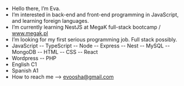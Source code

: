 - Hello there, I’m Eva.
- I’m interested in back-end and front-end programming in JavaScript, and learning foreign languages.
- I’m currently learning NestJS at MegaK full-stack bootcamp / www.megak.pl
- I’m looking for my first serious programming job. Full stack possibly.
- JavaScript -- TypeScript -- Node -- Express -- Nest -- MySQL -- MongoDB -- HTML -- CSS -- React
- Wordpress -- PHP
- English C1
- Spanish A1
- How to reach me --> evoosha@gmail.com

<!---
Evva1023/Evva1023 is a ✨ special ✨ repository because its `README.md` (this file) appears on your GitHub profile.
You can click the Preview link to take a look at your changes.
--->

